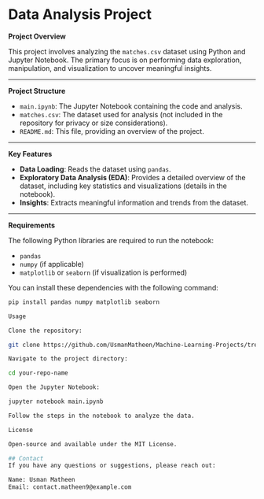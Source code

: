 # Data Analysis Project

**Project Overview**

This project involves analyzing the `matches.csv` dataset using Python and Jupyter Notebook. The primary focus is on performing data exploration, manipulation, and visualization to uncover meaningful insights.

---

**Project Structure**

- `main.ipynb`: The Jupyter Notebook containing the code and analysis.
- `matches.csv`: The dataset used for analysis (not included in the repository for privacy or size considerations).
- `README.md`: This file, providing an overview of the project.

---

**Key Features**

- **Data Loading**: Reads the dataset using `pandas`.
- **Exploratory Data Analysis (EDA)**: Provides a detailed overview of the dataset, including key statistics and visualizations (details in the notebook).
- **Insights**: Extracts meaningful information and trends from the dataset.

---

**Requirements**

The following Python libraries are required to run the notebook:

- `pandas`
- `numpy` (if applicable)
- `matplotlib` or `seaborn` (if visualization is performed)

You can install these dependencies with the following command:

```bash
pip install pandas numpy matplotlib seaborn

Usage

Clone the repository:

git clone https://github.com/UsmanMatheen/Machine-Learning-Projects/tree/main/Predict%20Football%20Match%20Winners%20with%20Machine%20Learning%20and%20Python

Navigate to the project directory:

cd your-repo-name

Open the Jupyter Notebook:

jupyter notebook main.ipynb

Follow the steps in the notebook to analyze the data.

License

Open-source and available under the MIT License.

## Contact
If you have any questions or suggestions, please reach out:

Name: Usman Matheen
Email: contact.matheen9@example.com
